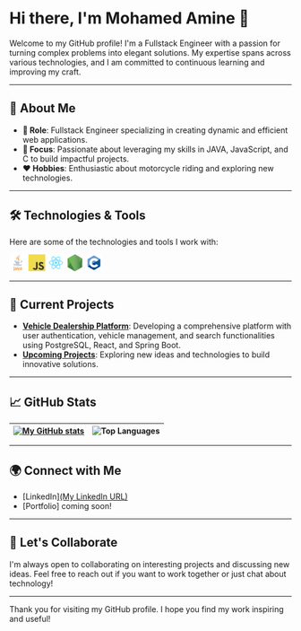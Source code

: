 # Hi there, I'm Mohamed Amine 👋

Welcome to my GitHub profile! I'm a Fullstack Engineer with a passion for turning complex problems into elegant solutions. My expertise spans across various technologies, and I am committed to continuous learning and improving my craft.

---

## 🌟 About Me

- **💼 Role**: Fullstack Engineer specializing in creating dynamic and efficient web applications.
- **🎯 Focus**: Passionate about leveraging my skills in JAVA, JavaScript, and C to build impactful projects.
- **❤️ Hobbies**: Enthusiastic about motorcycle riding and exploring new technologies.

---

## 🛠️ Technologies & Tools

Here are some of the technologies and tools I work with:

<code><img height="30" alt="java" src="https://raw.githubusercontent.com/github/explore/80688e429a7d4ef2fca1e82350fe8e3517d3494d/topics/java/java.png"></code>
<code><img height="30" alt="javascript" src="https://raw.githubusercontent.com/github/explore/80688e429a7d4ef2fca1e82350fe8e3517d3494d/topics/javascript/javascript.png"></code>
<code><img height="30" alt="react" src="https://raw.githubusercontent.com/github/explore/80688e429a7d4ef2fca1e82350fe8e3517d3494d/topics/react/react.png"></code>
<code><img height="30" alt="nodejs" src="https://raw.githubusercontent.com/github/explore/80688e429a7d4ef2fca1e82350fe8e3517d3494d/topics/nodejs/nodejs.png"></code>
<code><img height="30" alt="c" src="https://raw.githubusercontent.com/github/explore/80688e429a7d4ef2fca1e82350fe8e3517d3494d/topics/c/c.png"></code>

---

## 🚀 Current Projects

- **[Vehicle Dealership Platform](#)**: Developing a comprehensive platform with user authentication, vehicle management, and search functionalities using PostgreSQL, React, and Spring Boot.
- **[Upcoming Projects](#)**: Exploring new ideas and technologies to build innovative solutions.

---

## 📈 GitHub Stats

| [![My GitHub stats](https://github-readme-stats.vercel.app/api?username=Aminben2&show_icons=true&hide_title=true&hide=prs&count_private=true&include_all_commits=true&theme=radical)](https://github.com/anuraghazra/github-readme-stats) | ![Top Languages](https://github-readme-stats.vercel.app/api/top-langs/?username=Aminben2&layout=compact&theme=radical) |
|:-------------:|:-------------:|

---

## 🌍 Connect with Me

- [LinkedIn][(My LinkedIn URL)](https://www.linkedin.com/in/med-amine-benomar/)
- [Portfolio] coming soon!

---

## 💬 Let's Collaborate

I'm always open to collaborating on interesting projects and discussing new ideas. Feel free to reach out if you want to work together or just chat about technology!

---

Thank you for visiting my GitHub profile. I hope you find my work inspiring and useful!
